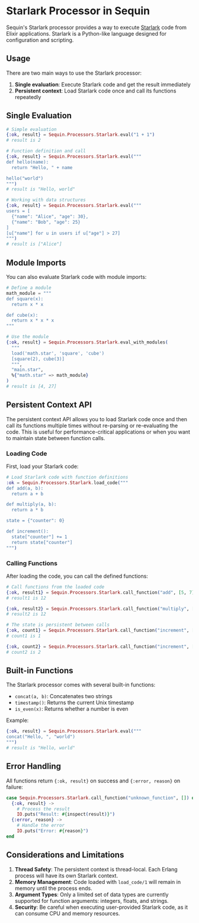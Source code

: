 # Starlark Processor in Sequin

Sequin's Starlark processor provides a way to execute [Starlark](https://github.com/bazelbuild/starlark) code from Elixir applications. Starlark is a Python-like language designed for configuration and scripting.

## Usage

There are two main ways to use the Starlark processor:

1. **Single evaluation**: Execute Starlark code and get the result immediately
2. **Persistent context**: Load Starlark code once and call its functions repeatedly

## Single Evaluation

```elixir
# Simple evaluation
{:ok, result} = Sequin.Processors.Starlark.eval("1 + 1")
# result is 2

# Function definition and call
{:ok, result} = Sequin.Processors.Starlark.eval("""
def hello(name):
  return "Hello, " + name

hello("world")
""")
# result is "Hello, world"

# Working with data structures
{:ok, result} = Sequin.Processors.Starlark.eval("""
users = [
  {"name": "Alice", "age": 30},
  {"name": "Bob", "age": 25}
]
[u["name"] for u in users if u["age"] > 27]
""")
# result is ["Alice"]
```

## Module Imports

You can also evaluate Starlark code with module imports:

```elixir
# Define a module
math_module = """
def square(x):
  return x * x

def cube(x):
  return x * x * x
"""

# Use the module
{:ok, result} = Sequin.Processors.Starlark.eval_with_modules(
  """
  load('math.star', 'square', 'cube')
  [square(2), cube(3)]
  """,
  "main.star",
  %{"math.star" => math_module}
)
# result is [4, 27]
```

## Persistent Context API

The persistent context API allows you to load Starlark code once and then call its functions multiple times without re-parsing or re-evaluating the code. This is useful for performance-critical applications or when you want to maintain state between function calls.

### Loading Code

First, load your Starlark code:

```elixir
# Load Starlark code with function definitions
:ok = Sequin.Processors.Starlark.load_code("""
def add(a, b):
  return a + b

def multiply(a, b):
  return a * b

state = {"counter": 0}

def increment():
  state["counter"] += 1
  return state["counter"]
""")
```

### Calling Functions

After loading the code, you can call the defined functions:

```elixir
# Call functions from the loaded code
{:ok, result1} = Sequin.Processors.Starlark.call_function("add", [5, 7])
# result1 is 12

{:ok, result2} = Sequin.Processors.Starlark.call_function("multiply", [3, 4])
# result2 is 12

# The state is persistent between calls
{:ok, count1} = Sequin.Processors.Starlark.call_function("increment", [])
# count1 is 1

{:ok, count2} = Sequin.Processors.Starlark.call_function("increment", [])
# count2 is 2
```

## Built-in Functions

The Starlark processor comes with several built-in functions:

- `concat(a, b)`: Concatenates two strings
- `timestamp()`: Returns the current Unix timestamp
- `is_even(x)`: Returns whether a number is even

Example:

```elixir
{:ok, result} = Sequin.Processors.Starlark.eval("""
concat("Hello, ", "world")
""")
# result is "Hello, world"
```

## Error Handling

All functions return `{:ok, result}` on success and `{:error, reason}` on failure:

```elixir
case Sequin.Processors.Starlark.call_function("unknown_function", []) do
  {:ok, result} ->
    # Process the result
    IO.puts("Result: #{inspect(result)}")
  {:error, reason} ->
    # Handle the error
    IO.puts("Error: #{reason}")
end
```

## Considerations and Limitations

1. **Thread Safety**: The persistent context is thread-local. Each Erlang process will have its own Starlark context.
2. **Memory Management**: Code loaded with `load_code/1` will remain in memory until the process ends.
3. **Argument Types**: Only a limited set of data types are currently supported for function arguments: integers, floats, and strings.
4. **Security**: Be careful when executing user-provided Starlark code, as it can consume CPU and memory resources. 